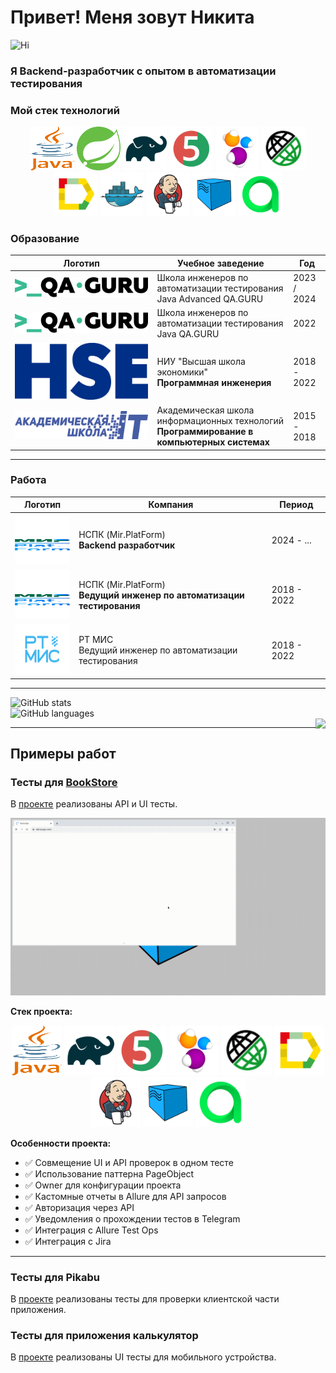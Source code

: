 # Привет! Меня зовут Никита

<p align="center">

![Hi](https://github.com/blackcater/blackcater/raw/main/images/Hi.gif)
</p>

### Я Backend-разработчик с опытом в автоматизации тестирования

### Мой стек технологий
<p align="center">
<img alt="Java" height="70" src="logo/java.svg" width="70"/> 
<img alt="Spring" height="70" src="logo/spring.svg" width="70"/> 
<img alt="Gradle" height="70" src="logo/Gradle.svg" width="70"/>
<img alt="JUnit5" height="70" src="logo/JUnit5.svg" width="70"/> 
<img alt="Selenide" height="70" src="logo/Selenide.svg" width="70"/>
<img alt="Rest-Assured" height="70" src="logo/Rest-Assured.svg" width="70"/> 
<img alt="Allure Report" height="70" src="logo/Allure_Report.svg" width="70"/>  
<img alt="Docker" height="70" src="logo/Docker.svg" width="70"/>
<img alt="Jenkins" height="70" src="logo/Jenkins.svg" width="70"/>
<img alt="Selenoid" height="70" src="logo/Selenoid.svg" width="70"/>
<img alt="Allure Test Ops" height="70" src="logo/AllureTestOps.svg" width="70"/>
</p>


### Образование

| Логотип                                                                   | Учебное заведение                                                                               | Год         |
|---------------------------------------------------------------------------|-------------------------------------------------------------------------------------------------|-------------|
| [![QA.GURU Java Advanced](img/qaGuru.svg)](https://qa.guru/java_advanced) | Школа инженеров по автоматизации тестирования Java Advanced QA.GURU                             | 2023 / 2024 |
| [![QA.GURU Java](img/qaGuru.svg)](https://qa.guru/java)                   | Школа инженеров по автоматизации тестирования Java QA.GURU                                      | 2022        |
| [![ВШЭ](img/01_Abbreviation_ENG_PANTONE.svg)](https://perm.hse.ru/)       | НИУ "Высшая школа экономики" <br> **Программная инженерия**                                     | 2018 - 2022 |
| [![IT College](img/itCollege59.svg)](https://itcollege59.ru/)             | Академическая школа информационных технологий <br> **Программирование в компьютерных системах** | 2015 - 2018 |
---

### Работа

| Логотип                                                                                   | Компания                                                                  | Период      |
|-------------------------------------------------------------------------------------------|---------------------------------------------------------------------------|-------------|
| [<img alt="НСПК" height="80" src="img/mir.svg" width="100"/>](https://www.nspk.ru/)       | НСПК (Mir.PlatForm) <br> **Backend разработчик**                          | 2024 - ...  |
| [<img alt="НСПК" height="80" src="img/mir.svg" width="100"/>](https://www.nspk.ru/)       | НСПК (Mir.PlatForm) <br>**Ведущий инженер по автоматизации тестирования** | 2018 - 2022 |
| [<img alt="РТ МИС" height="80" src="/img/rtmisLogo.png" width="100"/>](https://rtmis.ru/) | РТ МИС <br>Ведущий инженер по автоматизации тестирования                  | 2018 - 2022 |

---

![GitHub stats](https://github-readme-stats.vercel.app/api?username=NikitaDanshin415)  
![GitHub languages](https://github-profile-summary-cards.vercel.app/api/cards/repos-per-language?username=NikitaDanshin415&theme=nord_bright)  
<img align="right" src="https://komarev.com/ghpvc/?username=NikitaDanshin415&color=003140">

---

## Примеры работ

### Тесты для [BookStore](https://demoqa.com/books)

В [проекте](https://github.com/NikitaDanshin415/BookStore) реализованы API и UI тесты.

![BookStore](https://github.com/NikitaDanshin415/NikitaDanshin415/blob/main/diploma_2/33680cf1661777f81c577c96b7182861.gif)

**Стек проекта:**
<p align="center">
<img alt="Java" height="80" src="logo/java.svg" width="80"/>  
<img alt="Gradle" height="80" src="logo/Gradle.svg" width="80"/>  
<img alt="JUnit5" height="80" src="logo/JUnit5.svg" width="80"/>  
<img alt="Selenide" height="80" src="logo/Selenide.svg" width="80"/>
<img alt="Rest-Assured" height="80" src="logo/Rest-Assured.svg" width="80"/> 
<img alt="Allure Report" height="80" src="logo/Allure_Report.svg" width="80"/>  
<img alt="Jenkins" height="80" src="logo/Jenkins.svg" width="80"/>
<img alt="Selenoid" height="80" src="logo/Selenoid.svg" width="80"/>  
<img alt="Allure Test Ops" height="80" src="logo/AllureTestOps.svg" width="80"/>
</p>

**Особенности проекта:**

- ✅ Совмещение UI и API проверок в одном тесте
- ✅ Использование паттерна PageObject
- ✅ Owner для конфигурации проекта
- ✅ Кастомные отчеты в Allure для API запросов
- ✅ Авторизация через API
- ✅ Уведомления о прохождении тестов в Telegram
- ✅ Интеграция с Allure Test Ops
- ✅ Интеграция с Jira

---

### Тесты для Pikabu

В [проекте](https://github.com/NikitaDanshin415/PikabuTests) реализованы тесты для проверки клиентской части приложения.

### Тесты для приложения калькулятор

В [проекте](https://github.com/NikitaDanshin415/CalculatorMobile) реализованы UI тесты для мобильного устройства.
